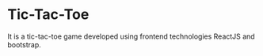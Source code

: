 # Tic-Tac-Toe
It is a tic-tac-toe game developed using frontend technologies ReactJS and bootstrap.



